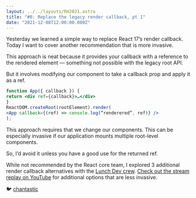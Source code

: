 ```yaml
---
layout: ../../layouts/RH2021.astro
title: "#8: Replace the legacy render callback, pt 1"
date: "2021-12-08T12:00:00.000Z"
---
```


Yesterday we learned a simple way to replace React 17’s render callback. Today I want to cover another recommendation that is more invasive.

This approach is neat because it provides your callback with a reference to the rendered element — something not possible with the legacy root API.

But it involves modifying our component to take a callback prop and apply it as a ref.

```jsx
function App({ callback }) {
return <div ref={callback}>…</div>
}
ReactDOM.createRoot(rootElement).render(
<App callback={(ref) => console.log(“renderered”, ref)} />
);
```

This approach requires that we change our components. This can be especially invasive if our application mounts multiple root-level components.

So, I’d avoid it unless you have a good use for the returned ref.

While not recommended by the React core team, I explored 3 additional render callback alternatives with the [Lunch Dev crew](https://discord.gg/lunchdev).
[Check out the stream replay on YouTube](https://www.youtube.com/watch?v=_6fbpugYAdI&t=1687s) for additional options that are less invasive.

🐦 [chantastic](https://chan.dev/twitter)
